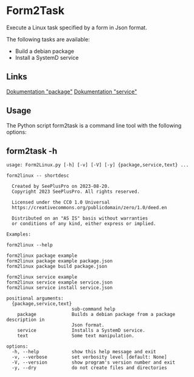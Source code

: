 # Form2Task
Execute a Linux task specified by a form in Json format.

The following tasks are available:

- Build a debian package
- Install a SystemD service

## Links
[Dokumentation "package"](doc/package.md)
[Dokumentation "service"](doc/service.md)

## Usage
The Python script form2task is a command line tool with the following options:


## form2task -h
```
usage: Form2Linux.py [-h] [-v] [-V] [-y] {package,service,text} ...

form2linux -- shortdesc

  Created by SeePlusPro on 2023-08-20.
  Copyright 2023 SeePlusPro. All rights reserved.

  Licensed under the CC0 1.0 Universal
  https://creativecommons.org/publicdomain/zero/1.0/deed.en

  Distributed on an "AS IS" basis without warranties
  or conditions of any kind, either express or implied.

Examples:

form2linux --help

form2linux package example
form2linux package example package.json
form2linux package build package.json

form2linux service example
form2linux service example service.json
form2linux service install service.json

positional arguments:
  {package,service,text}
                        sub-command help
    package             Builds a debian package from a package description in
                        Json format.
    service             Installs a SystemD service.
    text                Some text manipulation.

options:
  -h, --help            show this help message and exit
  -v, --verbose         set verbosity level [default: None]
  -V, --version         show program's version number and exit
  -y, --dry             do not create files and directories
```
